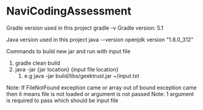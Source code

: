 # NaviCodingAssessment
Gradle version used in this project
gradle -v
Gradle version: 5.1

Java version used in this project 
java --version
openjdk version "1.8.0_312"

Commands to build new jar and run with input file
1. gradle clean build
2. java -jar {jar location} {input file location}
   1. e.g java -jar build/libs/geektrust.jar ~/input.txt

Note: If FileNotFound exception came or array out of bound exception came then it means file is not loaded or argument is not passed
Note: 1 argument is required to pass which should be input file